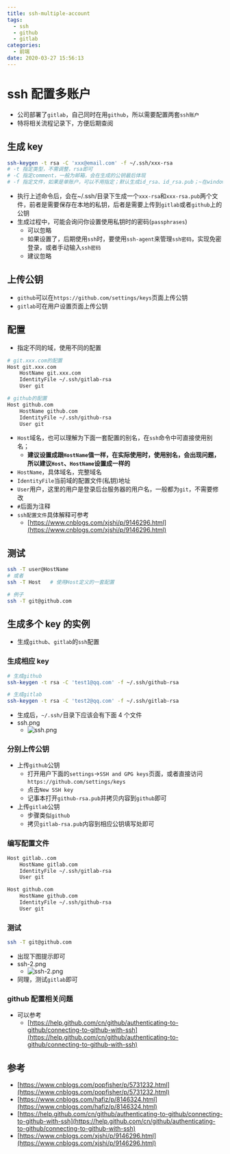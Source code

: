 ```yaml
---
title: ssh-multiple-account
tags:
  - ssh
  - github
  - gitlab
categories:
  - 前端
date: 2020-03-27 15:56:13
---
```


# ssh 配置多账户

- 公司部署了`gitlab`，自己同时在用`github`，所以需要配置两套`ssh账户`
- 特将相关流程记录下，方便后期查阅

## 生成 key

```bash
ssh-keygen -t rsa -C 'xxx@email.com' -f ~/.ssh/xxx-rsa
# -t 指定类型，不需调整，rsa即可
# -C 指定comment，一般为邮箱，会在生成的公钥最后体现
# -f 指定文件，如果是单账户，可以不用指定；默认生成id_rsa、id_rsa.pub；~在windows中代表c/users/用户名
```

- 执行上述命令后，会在~/.ssh/目录下生成一个`xxx-rsa`和`xxx-rsa.pub`两个文件，前者是需要保存在本地的私钥，后者是需要上传到`gitlab`或者`github`上的公钥
- 生成过程中，可能会询问你设置使用私钥时的密码(`passphrases`)
  - 可以忽略
  - 如果设置了，后期使用`ssh`时，要使用`ssh-agent`来管理`ssh密码`，实现免密登录，或者手动输入`ssh密码`
  - 建议忽略

## 上传公钥

- `github`可以在`https://github.com/settings/keys`页面上传公钥
- `gitlab`可在用户设置页面上传公钥

## 配置

- 指定不同的域，使用不同的配置

```bash
# git.xxx.com的配置
Host git.xxx.com
    HostName git.xxx.com
    IdentityFile ~/.ssh/gitlab-rsa
    User git

# github的配置
Host github.com
    HostName github.com
    IdentityFile ~/.ssh/github-rsa
    User git
```

- `Host`域名，也可以理解为下面一套配置的别名，在`ssh`命令中可直接使用别名；
  - **建议设置成跟`HostName`值一样，在实际使用时，使用别名，会出现问题，所以建议`Host`、`HostName`设置成一样的**
- `HostName`，具体域名，完整域名
- `IdentityFile`当前域的配置文件(私钥)地址
- `User`用户，这里的用户是登录后台服务器的用户名，一般都为`git`，不需要修改
- `#`后面为注释
- `ssh配置文件`具体解释可参考
  - [https://www.cnblogs.com/xjshi/p/9146296.html](https://www.cnblogs.com/xjshi/p/9146296.html)

## 测试

```bash
ssh -T user@HostName
# 或者
ssh -T Host   # 使用Host定义的一套配置

# 例子
ssh -T git@github.com
```

## 生成多个 key 的实例

- 生成`github`、`gitlab`的`ssh`配置

### 生成相应 key

```bash
# 生成github
ssh-keygen -t rsa -C 'test1@qq.com' -f ~/.ssh/github-rsa

# 生成gitlab
ssh-keygen -t rsa -C 'test2@qq.com' -f ~/.ssh/gitlab-rsa
```

- 生成后，`~/.ssh/`目录下应该会有下面 4 个文件
- ssh.png
  - ![ssh.png](ssh.png)

### 分别上传公钥

- 上传`github`公钥
  - 打开用户下面的`settings`->`SSH and GPG keys`页面，或者直接访问`https://github.com/settings/keys`
  - 点击`New SSH key`
  - 记事本打开`github-rsa.pub`并拷贝内容到`github`即可
- 上传`gitlab`公钥
  - 步骤类似`github`
  - 拷贝`gitlab-rsa.pub`内容到相应公钥填写处即可

### 编写配置文件

```bash
Host gitlab..com
    HostName gitlab.com
    IdentityFile ~/.ssh/gitlab-rsa
    User git

Host github.com
    HostName github.com
    IdentityFile ~/.ssh/github-rsa
    User git
```

### 测试

```bash
ssh -T git@github.com
```

- 出现下图提示即可
- ssh-2.png
  - ![ssh-2.png](ssh-2.png)
- 同理，测试`gitlab`即可

### github 配置相关问题

- 可以参考
  - [https://help.github.com/cn/github/authenticating-to-github/connecting-to-github-with-ssh](https://help.github.com/cn/github/authenticating-to-github/connecting-to-github-with-ssh)

## 参考

- [https://www.cnblogs.com/popfisher/p/5731232.html](https://www.cnblogs.com/popfisher/p/5731232.html)
- [https://www.cnblogs.com/hafiz/p/8146324.html](https://www.cnblogs.com/hafiz/p/8146324.html)
- [https://help.github.com/cn/github/authenticating-to-github/connecting-to-github-with-ssh](https://help.github.com/cn/github/authenticating-to-github/connecting-to-github-with-ssh)
- [https://www.cnblogs.com/xjshi/p/9146296.html](https://www.cnblogs.com/xjshi/p/9146296.html)
